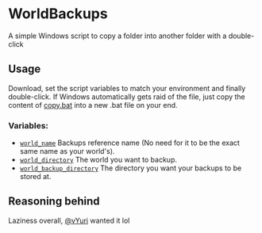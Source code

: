 # WorldBackups
A simple Windows script to copy a folder into another folder with a double-click

## Usage

Download, set the script variables to match your environment and finally double-click. If Windows automatically gets raid of the file, just copy the content of [copy.bat](https://github.com/BGMP/WorldBackups/blob/master/copy.bat) into a new .bat file on your end.

### Variables:

* [`world_name`](https://github.com/BGMP/WorldBackups/blob/10cb71e1030d549c5745b3cd58fb33d8f3456e40/copy.bat#L8) Backups reference name (No need for it to be the exact same name as your world's).
* [`world_directory`](https://github.com/BGMP/WorldBackups/blob/10cb71e1030d549c5745b3cd58fb33d8f3456e40/copy.bat#L9) The world you want to backup.
* [`world_backup_directory`](https://github.com/BGMP/WorldBackups/blob/10cb71e1030d549c5745b3cd58fb33d8f3456e40/copy.bat#L10) The directory you want your backups to be stored at.

## Reasoning behind

Laziness overall, [@vYuri](https://github.com/vYuri) wanted it lol
